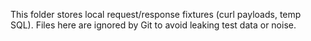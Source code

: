 ﻿This folder stores local request/response fixtures (curl payloads, temp SQL).
Files here are ignored by Git to avoid leaking test data or noise.
